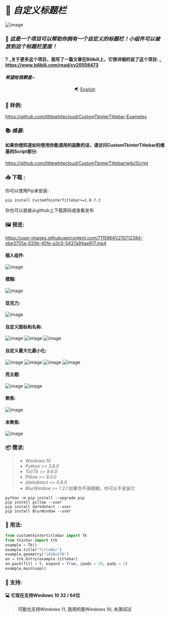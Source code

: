 # 📜 _自定义标题栏_
![image](https://user-images.githubusercontent.com/71159641/208231899-c25fa950-57f7-4a90-8095-cceadbf6d371.png)
### 📃 *这是一个项目可以帮助你拥有一个自定义的标题栏！小组件可以被放到这个标题栏里面！*
#### ❔ _关于更多这个项目，我写了一篇文章在Bilibili上，它很详细的说了这个项目:  _ https://www.bilibili.com/read/cv20558473
#### *希望给我颗星~*

<p align="center">
  🌏
  <a href="README.md">English</a>
</p>


### 🎰 样例:
https://github.com/littlewhitecloud/CustomTkinterTitlebar-Examples

### 📚 _*维基*_:
#### 如果你想知道如何使用你能调用的函数的话，请访问CustomTkinterTitlebar的维基的Script部分: 
https://github.com/littlewhitecloud/CustomTkinterTitlebar/wiki/Script

### 📥 下载 :
你可以使用Pip来安装:
```batch
pip install CustomTkinterTitlebar>=1.0.7.3
```
你也可以直接从github上下载原码或查看发布

### 🖼 预览: 
https://user-images.githubusercontent.com/71159641/210712384-ebe3755a-020b-45fe-a3c0-5437a94ae917.mp4
#### 插入组件:
![image](https://user-images.githubusercontent.com/71159641/208231899-c25fa950-57f7-4a90-8095-cceadbf6d371.png)
#### 模糊:
![image](https://user-images.githubusercontent.com/71159641/215318923-521c5efd-856b-42eb-aab8-02bc5ad4727e.png)
#### 亚克力:
![image](https://user-images.githubusercontent.com/71159641/215318920-a5bce119-c343-40fd-b068-9ecbe444a60f.png)
#### 自定义图标和名称:
![image](https://user-images.githubusercontent.com/71159641/209605935-e82470ce-e0d2-4244-9299-dbcf666c7e6b.png)
![image](https://user-images.githubusercontent.com/71159641/209605940-c9c58cd9-6ff3-4455-9f7f-229611a67cda.png)
![image](https://user-images.githubusercontent.com/71159641/209605941-d38732dd-1917-42e0-985a-eba98e21494b.png)
#### 自定义最大化最小化:
![image](https://user-images.githubusercontent.com/71159641/209454983-ba0baa31-9c07-45be-8dff-47da76bf1dbf.png)
![image](https://user-images.githubusercontent.com/71159641/209454984-e3698f89-9d0d-4be1-8af3-1ca78c1068dc.png)
![image](https://user-images.githubusercontent.com/71159641/209454985-7d725083-dbcb-4856-88e4-200a34111938.png)
![image](https://user-images.githubusercontent.com/71159641/209455001-f48c076a-cac0-4310-975e-0fb64855f4cd.png)
#### 亮主题:
![image](https://user-images.githubusercontent.com/71159641/210283863-53f46392-fe74-4d4f-8939-4b42f6e96c0b.png)
![image](https://user-images.githubusercontent.com/71159641/210284157-a01117b5-2aae-44cf-89ce-be3ed027607f.png)
#### 聚焦:
![image](https://user-images.githubusercontent.com/71159641/215319002-1b6d2af9-2895-4fe2-800e-637761f08ff5.png)
#### 未聚焦:
![image](https://user-images.githubusercontent.com/71159641/215319000-31c6081d-3ab5-4ca8-9433-a8033a152aae.png)

### 📦 需求:
> - _Windows 10_
> - _Python >= 3.8.0_
> - _Tcl/Tk >= 8.6.0_
> - _Pillow >= 9.0.0_
> - _darkdetect >= 0.8.0_
> - _BlurWindow >= 1.2.1_ 如果你不用模糊，你可以不安装它
```
python -m pip install --upgrade pip
pip install pillow --user
pip install darkdetect --user
pip install BlurWindow --user 
```

### 📖 用法:
```python
from customtkintertitlebar import Tk
from tkinter import ttk
example = Tk()
example.title("TitleBar")
example.geometry("1030x570")
en = ttk.Entry(example.titlebar)
en.pack(fill = Y, expand = True, ipadx = 30, pady = 5)
example.mainloop()
```

### 💾 支持:
#### 💻 它现在支持Windows 10 32 / 64位
> **可能也支持Windows 11, 我用的是Windows 10, 未测试过**
